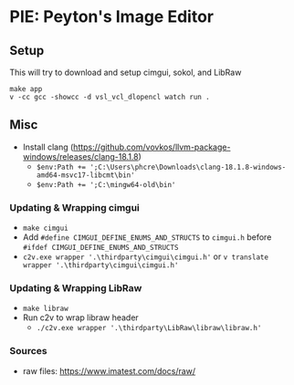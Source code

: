 # PIE: Peyton's Image Editor

## Setup

This will try to download and setup cimgui, sokol, and LibRaw

```
make app
v -cc gcc -showcc -d vsl_vcl_dlopencl watch run .
```

## Misc

- Install clang (https://github.com/vovkos/llvm-package-windows/releases/clang-18.1.8)
  - `$env:Path += ';C:\Users\phcre\Downloads\clang-18.1.8-windows-amd64-msvc17-libcmt\bin'`
  - `$env:Path += ';C:\mingw64-old\bin'`

### Updating & Wrapping cimgui

- `make cimgui`
- Add `#define CIMGUI_DEFINE_ENUMS_AND_STRUCTS` to `cimgui.h` before `#ifdef CIMGUI_DEFINE_ENUMS_AND_STRUCTS`
- `c2v.exe wrapper '.\thirdparty\cimgui\cimgui.h'` or `v translate wrapper '.\thirdparty\cimgui\cimgui.h'`

### Updating & Wrapping LibRaw

- `make libraw`
- Run c2v to wrap libraw header
  - `./c2v.exe wrapper '.\thirdparty\LibRaw\libraw\libraw.h'`

### Sources

- raw files: https://www.imatest.com/docs/raw/
